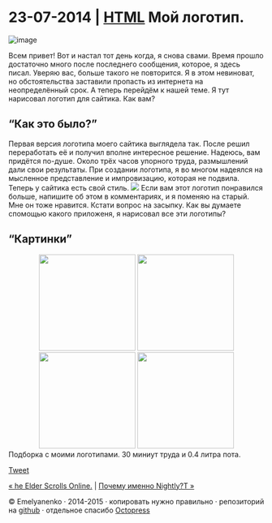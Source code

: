 23-07-2014 | **[HTML](../../../../p/2014/07/23/pochemu-nightly.html)**
Мой логотип.
============
![image](../../../../images/p/Blogf2.png/230x230)

Всем привет! Вот и настал тот день когда, я снова свами. Время прошло достаточно много после последнего сообщения, которое, я здесь писал. Уверяю вас, больше такого не повторится. Я в этом невиноват, но обстоятельства заставили пропасть из интернета на неопределённый срок. А теперь перейдём к нашей теме. Я тут нарисовал логотип для сайтика. Как вам?

“Как это было?”
---------------
Первая версия логотипа моего сайтика выглядела так. После решил переработать её и получил вполне интересное решение. Надеюсь, вам придётся по-душе. Около трёх часов упорного труда, размышлений дали свои результаты. При создании логотипа, я во многом надеялся на мысленное представление и импровизацию, которая не подвила. Теперь у сайтика есть свой стиль.
<img class="img-thumbnail" data-src="../../../../images/smech/Blogcat3.png" src="../../../../images/smech/Blogcat3.png"></img>
Если вам этот логотип понравился больше, напишите об этом в комментариях, и я поменяю на старый. Мне он тоже нравится. Кстати вопрос на засыпку. Как вы думаете спомощью какого приложеня, я нарисовал все эти логотипы?

“Картинки”
----------
<center><img class="img-thumbnail" data-src="../../../../images/smech/Blogcat3ico.png" style="width: 190px; height: 190px;" src="../../../../images/smech/Blogcat3ico.png"></img>
<img class="img-thumbnail" data-src="../../../../images/smech/myRo.png" style="width: 190px; height: 190px;" src="../../../../images/smech/myRo.png"></img>
<img class="img-thumbnail" data-src="../../../../images/smech/Blogf7.png" style="width: 190px; height: 190px;" src="../../../../images/smech/Blogf7.png"></img>
<img class="img-thumbnail" data-src="../../../../images/smech/btSync.png" style="width: 190px; height: 190px;" src="../../../../images/smech/btSync.png"></img></center>
Подборка с моими логотипами. 30 миниут труда и 0.4 литра пота.

<a href="http://twitter.com/share" class="twitter-share-button" data-url="http://andre-y-ru.github.io/p/2014/07/16/my-logos.md" data-via="ander-y-ru" data-counturl="http://andre-y-ru.github.io/p/2014/07/16/my-logos.md">Tweet</a>

[&laquo; he Elder Scrolls Online.](href=../../../../p/2014/02/27/the-elder-scrolls.md) | [Почему именно Nightly?T &raquo;](href=../../../../p/2014/07/23/pochemu-nightly.md)

© Emelyanenko &middot; 2014-2015 · копировать нужно правильно · репозиторий на [github](https://github.com) · отдельное спасибо [Octopress](http://octopress.org)
